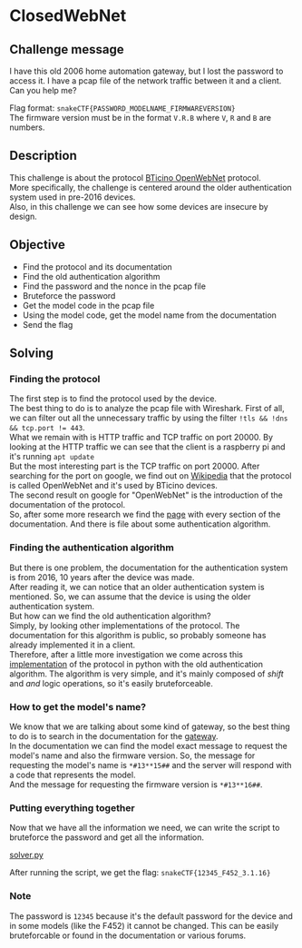 # ClosedWebNet

## Challenge message

I have this old 2006 home automation gateway, but I lost the password to access it.
I have a pcap file of the network traffic between it and a client.
Can you help me?

Flag format: `snakeCTF{PASSWORD_MODELNAME_FIRMWAREVERSION}` \
The firmware version must be in the format `V.R.B` where `V`, `R` and `B` are numbers.

## Description

This challenge is about the protocol [BTicino OpenWebNet](https://developer.legrand.com/Documentation/) protocol. \
More specifically, the challenge is centered around the older authentication system used in pre-2016 devices. \
Also, in this challenge we can see how some devices are insecure by design.

## Objective

- Find the protocol and its documentation
- Find the old authentication algorithm
- Find the password and the nonce in the pcap file
- Bruteforce the password
- Get the model code in the pcap file
- Using the model code, get the model name from the documentation
- Send the flag

## Solving

### Finding the protocol

The first step is to find the protocol used by the device. \
The best thing to do is to analyze the pcap file with Wireshark.
First of all, we can filter out all the unnecessary traffic by using the filter `!tls && !dns && tcp.port != 443`. \
What we remain with is HTTP traffic and TCP traffic on port 20000.
By looking at the HTTP traffic we can see that the client is a raspberry pi and it's running `apt update` \
But the most interesting part is the TCP traffic on port 20000.
After searching for the port on google, we find out on [Wikipedia](https://en.wikipedia.org/wiki/List_of_TCP_and_UDP_port_numbers)
that the protocol is called OpenWebNet and it's used by BTicino devices. \
The second result on google for "OpenWebNet" is the introduction of the documentation of the protocol. \
So, after some more research we find the [page](https://developer.legrand.com/Documentation/) with every section of the documentation.
And there is file about some authentication algorithm.

### Finding the authentication algorithm

But there is one problem, the documentation for the authentication system is from 2016, 10 years after the device was
made. \
After reading it, we can notice that an older authentication system is mentioned.
So, we can assume that the device is using the older authentication system. \
But how can we find the old authentication algorithm? \
Simply, by looking other implementations of the protocol. The documentation for this algorithm is public, so probably
someone has already implemented it in a client. \
Therefore, after a little more investigation we come across this [implementation](https://github.com/karel1980/reopenwebnet)
of the protocol in python with the old authentication algorithm.
The algorithm is very simple, and it's mainly composed of *shift* and *and* logic operations, so it's easily
bruteforceable.

### How to get the model's name?

We know that we are talking about some kind of gateway, so the best thing to do is to search in the documentation for the [gateway](https://developer.legrand.com/uploads/2019/12/WHO_13.pdf). \
In the documentation we can find the model exact message to request the model's name and also the firmware version.
So, the message for requesting the model's name is `*#13**15##` and the server will respond with a code that represents the model. \
And the message for requesting the firmware version is `*#13**16##`.

### Putting everything together

Now that we have all the information we need, we can write the script to bruteforce the password and get all the information.

[solver.py](solver.py)

After running the script, we get the flag: `snakeCTF{12345_F452_3.1.16}`

### Note

The password is `12345` because it's the default password for the device and in some models (like the F452) it cannot be changed.
This can be easily bruteforcable or found in the documentation or various forums.
